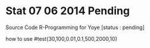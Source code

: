 Stat 07 06 2014 Pending
=========================

Source Code R-Programming for Yoye [status : pending]

how to use #test(30,100,0.01,0.1,500,2000,10)

